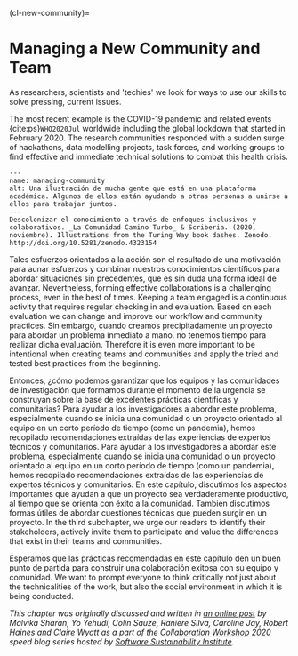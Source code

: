(cl-new-community)=
# Managing a New Community and Team

As researchers, scientists and 'techies' we look for ways to use our skills to solve pressing, current issues.

The most recent example is the COVID-19 pandemic and related events {cite:ps}`WHO2020Jul` worldwide including the global lockdown that started in February 2020. The research communities responded with a sudden surge of hackathons, data modelling projects, task forces, and working groups to find effective and immediate technical solutions to combat this health crisis.

```{figure} ../figures/decolonising-knowledge.*
---
name: managing-community
alt: Una ilustración de mucha gente que está en una plataforma académica. Algunos de ellos están ayudando a otras personas a unirse a ellos para trabajar juntos.
---
Descolonizar el conocimiento a través de enfoques inclusivos y colaborativos. _La Comunidad Camino Turbo_ & Scriberia. (2020, noviembre). Illustrations from the Turing Way book dashes. Zenodo. http://doi.org/10.5281/zenodo.4323154
```

Tales esfuerzos orientados a la acción son el resultado de una motivación para aunar esfuerzos y combinar nuestros conocimientos científicos para abordar situaciones sin precedentes, que es sin duda una forma ideal de avanzar. Nevertheless, forming effective collaborations is a challenging process, even in the best of times. Keeping a team engaged is a continuous activity that requires regular checking in and evaluation. Based on each evaluation we can change and improve our workflow and community practices. Sin embargo, cuando creamos precipitadamente un proyecto para abordar un problema inmediato a mano. no tenemos tiempo para realizar dicha evaluación. Therefore it is even more important to be intentional when creating teams and communities and apply the tried and tested best practices from the beginning.

Entonces, ¿cómo podemos garantizar que los equipos y las comunidades de investigación que formamos durante el momento de la urgencia se construyan sobre la base de excelentes prácticas científicas y comunitarias? Para ayudar a los investigadores a abordar este problema, especialmente cuando se inicia una comunidad o un proyecto orientado al equipo en un corto período de tiempo (como un pandemia), hemos recopilado recomendaciones extraídas de las experiencias de expertos técnicos y comunitarios. Para ayudar a los investigadores a abordar este problema, especialmente cuando se inicia una comunidad o un proyecto orientado al equipo en un corto período de tiempo (como un pandemia), hemos recopilado recomendaciones extraídas de las experiencias de expertos técnicos y comunitarios. En este capítulo, discutimos los aspectos importantes que ayudan a que un proyecto sea verdaderamente productivo, al tiempo que se orienta con éxito a la comunidad. También discutimos formas útiles de abordar cuestiones técnicas que pueden surgir en un proyecto. In the third subchapter, we urge our readers to identify their stakeholders, actively invite them to participate and value the differences that exist in their teams and communities.

Esperamos que las prácticas recomendadas en este capítulo den un buen punto de partida para construir una colaboración exitosa con su equipo y comunidad. We want to prompt everyone to think critically not just about the technicalities of the work, but also the social environment in which it is being conducted.

*This chapter was originally discussed and written in [an online post](https://www.software.ac.uk/blog/2020-05-26-cw20-speed-blog-bootstrapping-development-team-during-time-crisis) by Malvika Sharan, Yo Yehudi, Colin Sauze, Raniere Silva, Caroline Jay, Robert Haines and Claire Wyatt as a part of the [Collaboration Workshop 2020](https://www.software.ac.uk/cw20) speed blog series hosted by [Software Sustainability Institute](https://www.software.ac.uk).*
